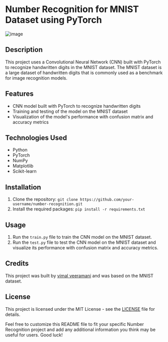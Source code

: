 
# Number Recognition for MNIST Dataset using PyTorch
![image](https://github.com/vimalveeramani/Number_recogonition/assets/109494546/288aa7db-32a3-411e-8f3b-933038725c34)


## Description

This project uses a Convolutional Neural Network (CNN) built with PyTorch to recognize handwritten digits in the MNIST dataset. The MNIST dataset is a large dataset of handwritten digits that is commonly used as a benchmark for image recognition models.

## Features

- CNN model built with PyTorch to recognize handwritten digits
- Training and testing of the model on the MNIST dataset
- Visualization of the model's performance with confusion matrix and accuracy metrics

## Technologies Used

- Python
- PyTorch
- NumPy
- Matplotlib
- Scikit-learn

## Installation

1. Clone the repository: `git clone https://github.com/your-username/number-recognition.git`
2. Install the required packages: `pip install -r requirements.txt`

## Usage

1. Run the `train.py` file to train the CNN model on the MNIST dataset.
2. Run the `test.py` file to test the CNN model on the MNIST dataset and visualize its performance with confusion matrix and accuracy metrics.

## Credits

This project was built by [vimal veeramani](https://github.com/vimalveeramani) and was based on the MNIST dataset.

## License

This project is licensed under the MIT License - see the [LICENSE](/LICENSE) file for details.

Feel free to customize this README file to fit your specific Number Recognition project and add any additional information you think may be useful for users. Good luck!
